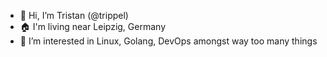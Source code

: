 - 👋 Hi, I’m Tristan (@trippel)
- 🏠 I'm living near Leipzig, Germany
- 👀 I’m interested in Linux, Golang, DevOps amongst way too many things
